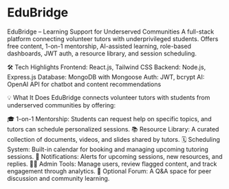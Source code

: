 # EduBridge
EduBridge – Learning Support for Underserved Communities A full-stack platform connecting volunteer tutors with underprivileged students. Offers free content, 1-on-1 mentorship, AI-assisted learning, role-based dashboards, JWT auth, a resource library, and session scheduling.

🛠️ Tech Highlights
Frontend: React.js, Tailwind CSS
Backend: Node.js, Express.js
Database: MongoDB with Mongoose
Auth: JWT, bcrypt
AI: OpenAI API for chatbot and content recommendations


💡 What It Does
EduBridge connects volunteer tutors with students from underserved communities by offering:

🎓 1-on-1 Mentorship: Students can request help on specific topics, and tutors can schedule personalized sessions.
📚 Resource Library: A curated collection of documents, videos, and slides shared by tutors.
🗓️ Scheduling System: Built-in calendar for booking and managing upcoming tutoring sessions.
🔔 Notifications: Alerts for upcoming sessions, new resources, and replies.
🧑‍💼 Admin Tools: Manage users, review flagged content, and track engagement through analytics.
🧵 Optional Forum: A Q&A space for peer discussion and community learning.
